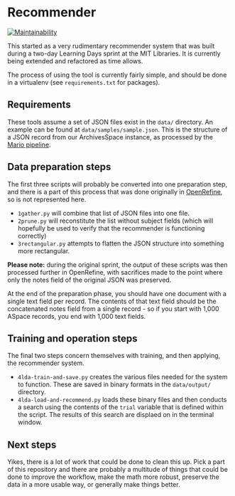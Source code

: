 # Recommender

[![Maintainability](https://api.codeclimate.com/v1/badges/ffd49b28c31a2e188ce0/maintainability)](https://codeclimate.com/github/matt-bernhardt/recommender/maintainability)

This started as a very rudimentary recommender system that was built during a
two-day Learning Days sprint at the MIT Libraries. It is currently being
extended and refactored as time allows.

The process of using the tool is currently fairly simple, and should be done
in a virtualenv (see `requirements.txt` for packages).

## Requirements

These tools assume a set of JSON files exist in the `data/` directory. An
example can be found at `data/samples/sample.json`. This is the structure of
a JSON record from our ArchivesSpace instance, as processed by the [Mario
pipeline](https://github.com/mitlibraries/mario).

## Data preparation steps

The first three scripts will probably be converted into one preparation step,
and there is a part of this process that was done originally in [OpenRefine](https://openrefine.org/), so
is not represented here.

* `1gather.py` will combine that list of JSON files into one file.
* `2prune.py` will reconstitute the list without subject fields (which will
  hopefully be used to verify that the recommender is functioning correctly)
* `3rectangular.py` attempts to flatten the JSON structure into something
  more rectangular.

**Please note:** during the original sprint, the output of these scripts was
then processed further in OpenRefine, with sacrifices made to the point where
only the notes field of the original JSON was preserved.

At the end of the preparation phase, you should have one document with a
single text field per record. The contents of that text field should be the
concatenated notes field from a single record - so if you start with 1,000
ASpace records, you end with 1,000 text fields.

## Training and operation steps

The final two steps concern themselves with training, and then applying, the
recommender system.

* `4lda-train-and-save.py` creates the various files needed for the system to
  function. These are saved in binary formats in the `data/output/` directory.
* `4lda-load-and-recommend.py` loads these binary files and then conducts a
  search using the contents of the `trial` variable that is defined within the
  script. The results of this search are displaed on in the terminal window.

## Next steps

Yikes, there is a lot of work that could be done to clean this up. Pick a part
of this repository and there are probably a multitude of things that could be
done to improve the workflow, make the math more robust, preserve the data
in a more usable way, or generally make things better.
